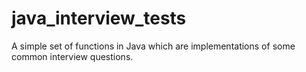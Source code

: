 java_interview_tests
====================

A simple set of functions in Java which are implementations of some common interview questions.